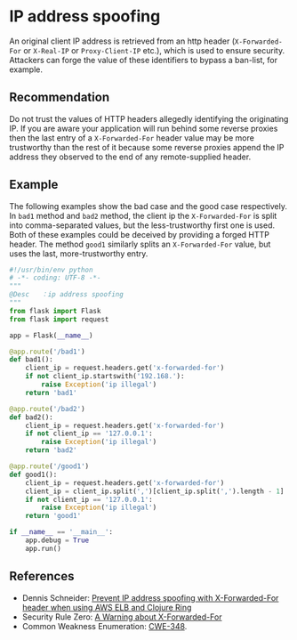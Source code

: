 # IP address spoofing
An original client IP address is retrieved from an http header (`X-Forwarded-For` or `X-Real-IP` or `Proxy-Client-IP` etc.), which is used to ensure security. Attackers can forge the value of these identifiers to bypass a ban-list, for example.


## Recommendation
Do not trust the values of HTTP headers allegedly identifying the originating IP. If you are aware your application will run behind some reverse proxies then the last entry of a `X-Forwarded-For` header value may be more trustworthy than the rest of it because some reverse proxies append the IP address they observed to the end of any remote-supplied header.


## Example
The following examples show the bad case and the good case respectively. In `bad1` method and `bad2` method, the client ip the `X-Forwarded-For` is split into comma-separated values, but the less-trustworthy first one is used. Both of these examples could be deceived by providing a forged HTTP header. The method `good1` similarly splits an `X-Forwarded-For` value, but uses the last, more-trustworthy entry.


```python
#!/usr/bin/env python
# -*- coding: UTF-8 -*-
"""
@Desc   ：ip address spoofing
"""
from flask import Flask
from flask import request

app = Flask(__name__)

@app.route('/bad1')
def bad1():
    client_ip = request.headers.get('x-forwarded-for')
    if not client_ip.startswith('192.168.'):
        raise Exception('ip illegal')
    return 'bad1'

@app.route('/bad2')
def bad2():
    client_ip = request.headers.get('x-forwarded-for')
    if not client_ip == '127.0.0.1':
        raise Exception('ip illegal')
    return 'bad2'

@app.route('/good1')
def good1():
    client_ip = request.headers.get('x-forwarded-for')
    client_ip = client_ip.split(',')[client_ip.split(',').length - 1]
    if not client_ip == '127.0.0.1':
        raise Exception('ip illegal')
    return 'good1'

if __name__ == '__main__':
    app.debug = True
    app.run()
```

## References
* Dennis Schneider: [ Prevent IP address spoofing with X-Forwarded-For header when using AWS ELB and Clojure Ring](https://www.dennis-schneider.com/blog/prevent-ip-address-spoofing-with-x-forwarded-for-header-and-aws-elb-in-clojure-ring/)
* Security Rule Zero: [A Warning about X-Forwarded-For](https://www.f5.com/company/blog/security-rule-zero-a-warning-about-x-forwarded-for)
* Common Weakness Enumeration: [CWE-348](https://cwe.mitre.org/data/definitions/348.html).
